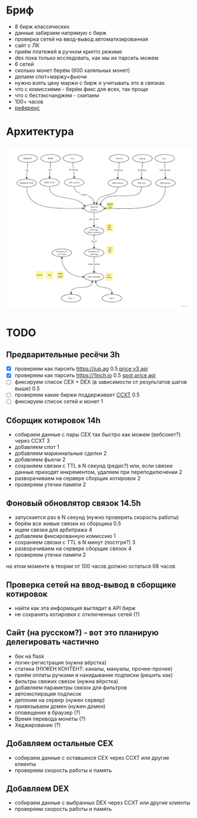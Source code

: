# Бриф
- 8 бирж классических
- данные забираем напрямую с бирж
- проверка сетей на ввод-вывод автоматизированная
- сайт с ЛК
- приём платежей в ручном крипто режиме
- dex пока только исследовать, как мы их парсить можем
- 6 сетей
- сколько монет берём (600 халяльных монет)
- делаем спот+маржу+фьючи
- нужно взять цену маржи с бирж и учитывать это в связках
- что с комиссиями - берём фикс для всех, так проще
- что с бестэксчанджем - скипаем
- 100+ часов
- [референс](https://arbitrage-services.com/#rates)


# Архитектура
![img.png](img.png)


# TODO
## Предварительные ресёчи 3h
- [x] проверяем как парсить https://jup.ag 0.5 [price v3 api](https://dev.jup.ag/docs/price-api/v3)
- [x] проверяем как парсить https://1inch.io 0.5 [spot price api](https://portal.1inch.dev/documentation/apis/spot-price/introduction)
- [ ] фиксируем список CEX + DEX (в зависимости от результатов шагов выше) 0.5 
- [ ] проверяем какие биржи поддерживает [CCXT](https://github.com/ccxt/ccxt/wiki/Manual) 0.5
- [ ] фиксируем список сетей и монет 1

## Сборщик котировок 14h
- собираем данные с пары CEX так быстро как можем (вебсокет?) через CCXT 3
- добавляем спот 1
- добавляем маржинальные сделки 2
- добавляем фьючи 2
- сохраняем связки с TTL в N секунд (редис?) или, если связки данные приходят инкрементом, удаляем при переподключении 2
- разворачиваем на сервере сборщик котировок 2
- проверяем утечки памяти 2


## Фоновый обновлятор связок 14.5h
- запускается раз в N секунд (нужно проверить скорость работы)
- берём все живые связки из сборщика 0.5
- ищем связки для арбитража 4 
- добавляем фиксированную комиссию 1
- сохраняем связки с TTL в N минут (постгря?) 3
- разворачиваем на сервере сборщик связок 4
- проверяем утечки памяти 2


на этом моменте в теории от 100 часов должно остаться 68 часов


## Проверка сетей на ввод-вывод в сборщике котировок
- найти как эта информация выглядит в API бирж
- не сохранять котировки с отключенных сетей (?)


## Сайт (на русском?) - вот это планирую делегировать частично
- бек на flask
- логин-регистрация (нужна вёрстка)
- статика (НУЖЕН КОНТЕНТ: каналы, мануалы, прочее-прочее)
- приём оплаты ручками и накидывание подписки (решить как)
- фильтры свежих связок (нужна вёрстка)
- добавляем параметры связок для фильтров
- автоэкспирация подписок
- деплоим на сервер (нужен сервер)
- привязываем домен (нужен домен)
- оповещения в браузер (?)
- Время перевода монеты (?)
- Хеджирование (?)


## Добавляем остальные CEX
- собираем данные с оставшихся CEX через CCXT или другие клиенты
- проверяем скорость работы и память


## Добавляем DEX
- собираем данные с выбранных DEX через CCXT или другие клиенты
- проверяем скорость работы и память
